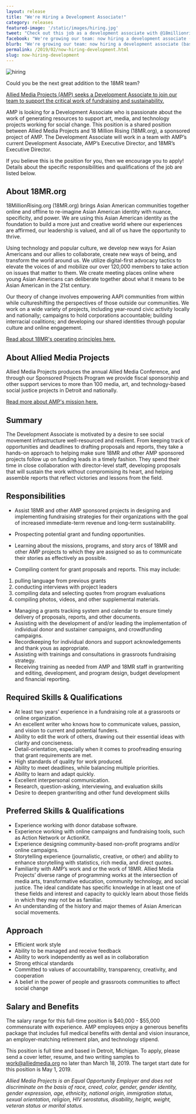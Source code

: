 ```yaml
---
layout: release
title: "We're Hiring a Development Associate!"
category: releases
featured-image: '/static/images/hiring.jpg'
tweet: "Check out this job as a development associate with @18millionrising: "
facebook: "We're growing our team: now hiring a development associate (based in Detroit) to support Asian American organizing, as well as awesome art, media, and tech projects!"
blurb: "We're growing our team: now hiring a development associate (based in Detroit)to support Asian American organizing, as well as awesome art, media, and tech projects!"
permalink: /2019/02/now-hiring-development.html
slug: now-hiring-development
---
```


<img src="/static/images/hiring.jpg" title="hiring" alt="hiring">

Could you be the next great addition to the 18MR team?

[Allied Media Projects (AMP) seeks a Development Associate to join our team to support the critical work of fundraising and sustainability.](https://www.alliedmedia.org/news/2019/02/20/amp-hiring-development-associate?fbclid=IwAR1lzqTEWj040gdLeNfdWkH777Ubbg53z7VjdHon3SwdFDblK1RXaMnXvOc)

AMP is looking for a Development Associate who is passionate about the work of generating resources to support art, media, and technology projects working for social change. This position is a shared position between Allied Media Projects and 18 Million Rising (18MR.org), a sponsored project of AMP. The Development Associate will work in a team with AMP’s current Development Associate, AMP’s Executive Director, and 18MR’s Executive Director.

If you believe this is the position for you, then we encourage you to apply! Details about the specific responsibilities and qualifications of the job are listed below.

## About 18MR.org
18MillionRising.org (18MR.org) brings Asian American communities together online and offline to re-imagine Asian American identity with nuance, specificity, and power. We are using this Asian American identity as the foundation to build a more just and creative world where our experiences are affirmed, our leadership is valued, and all of us have the opportunity to thrive.

Using technology and popular culture, we develop new ways for Asian Americans and our allies to collaborate, create new ways of being, and transform the world around us. We utilize digital-first advocacy tactics to elevate the voices of and mobilize our over 120,000 members to take action on issues that matter to them. We create meeting places online where young Asian Americans can deliberate together about what it means to be Asian American in the 21st century.

Our theory of change involves empowering AAPI communities from within while cultureshifting the perspectives of those outside our communities. We work on a wide variety of projects, including year-round civic activity locally and nationally; campaigns to hold corporations accountable; building interracial coalitions; and developing our shared identities through popular culture and online engagement.

[Read about 18MR's operating principles here.](https://18millionrising.org/about/)


## About Allied Media Projects 
Allied Media Projects produces the annual Allied Media Conference, and through our Sponsored Projects Program we provide fiscal sponsorship and other support services to more than 100 media, art, and technology-based social justice projects in Detroit and nationally.

[Read more about AMP's mission here.](https://www.alliedmedia.org/about/story) 


## Summary
The Development Associate is motivated by a desire to see social movement infrastructure well-resourced and resilient. From keeping track of opportunities and deadlines to drafting proposals and reports, they take a hands-on approach to helping make sure 18MR and other AMP sponsored projects follow up on funding leads in a timely fashion. They spend their time in close collaboration with director-level staff, developing proposals that will sustain the work without compromising its heart, and helping assemble reports that reflect victories and lessons from the field.

## Responsibilities

- Assist 18MR and other AMP sponsored projects in designing and implementing fundraising strategies for their organizations with the goal of increased immediate-term revenue and long-term sustainability.
- Prospecting potential grant and funding opportunities.
- Learning about the missions, programs, and story arcs of 18MR and other AMP projects to which they are assigned so as to communicate their stories as effectively as possible.

- Compiling content for grant proposals and reports. This may include:

1. pulling language from previous grants
2. conducting interviews with project leaders
3. compiling data and selecting quotes from program evaluations
4. compiling photos, videos, and other supplemental materials.



- Managing a grants tracking system and calendar to ensure timely delivery of proposals, reports, and other documents.
- Assisting with the development of and/or leading the implementation of individual donor and sustainer campaigns, and crowdfunding campaigns.
- Recordkeeping for individual donors and support acknowledgements and thank yous as appropriate.
- Assisting with trainings and consultations in grassroots fundraising strategy.
- Receiving training as needed from AMP and 18MR staff in grantwriting and editing, development, and program design, budget development and financial reporting.

## Required Skills & Qualifications

- At least two years’ experience in a fundraising role at a grassroots or online organization.
- An excellent writer who knows how to communicate values, passion, and vision to current and potential funders.
- Ability to edit the work of others, drawing out their essential ideas with clarity and conciseness.
- Detail-orientation, especially when it comes to proofreading ensuring that grant requirements are met.
- High standards of quality for work produced.
- Ability to meet deadlines, while balancing multiple priorities.
- Ability to learn and adapt quickly.
- Excellent interpersonal communication.
- Research, question-asking, interviewing, and evaluation skills
- Desire to deepen grantwriting and other fund development skills

## Preferred Skills & Qualifications
- Experience working with donor database software.
- Experience working with online campaigns and fundraising tools, such as Action Network or ActionKit.
- Experience designing community-based non-profit programs and/or online campaigns.
- Storytelling experience (journalistic, creative, or other) and ability to enhance storytelling with statistics, rich media, and direct quotes.
- Familiarity with AMP’s work and or the work of 18MR. Allied Media Projects’ diverse range of programming works at the intersection of media arts, transformative education, community technology, and social justice. The ideal candidate has specific knowledge in at least one of these fields and interest and capacity to quickly learn about those fields in which they may not be as familiar.
- An understanding of the history and major themes of Asian American social movements.

## Approach
- Efficient work style
- Ability to be managed and receive feedback
- Ability to work independently as well as in collaboration
- Strong ethical standards
- Committed to values of accountability, transparency, creativity, and cooperation
- A belief in the power of people and grassroots communities to affect social change

## Salary and Benefits

The salary range for this full-time position is $40,000 - $55,000 commensurate with experience. AMP employees enjoy a generous benefits package that includes full medical benefits with dental and vision insurance, an employer-matching retirement plan, and technology stipend.

This position is full time and based in Detroit, Michigan. To apply, please send a cover letter, resume, and two writing samples to [work@alliedmedia.org](mailto:work@alliedmedia.org) no later than March 18, 2019. The target start date for this position is May 1, 2019.

<i>Allied Media Projects is an Equal Opportunity Employer and does not discriminate on the basis of race, creed, color, gender, gender identity, gender expression, age, ethnicity, national origin, immigration status, sexual orientation, religion, HIV serostatus, disability, height, weight, veteran status or marital status.</i>


